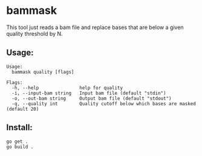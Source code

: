 bammask
========

This tool just reads a bam file and replace bases that are below a given quality threshold by N.

Usage:
-----
```
Usage:
  bammask quality [flags]

Flags:
  -h, --help               help for quality
  -i, --input-bam string   Input bam file (default "stdin")
  -o, --out-bam string     Output bam file (default "stdout")
  -q, --quality int        Quality cutoff below which bases are masked (default 20)
```

Install:
-------

```
go get .
go build .
```
